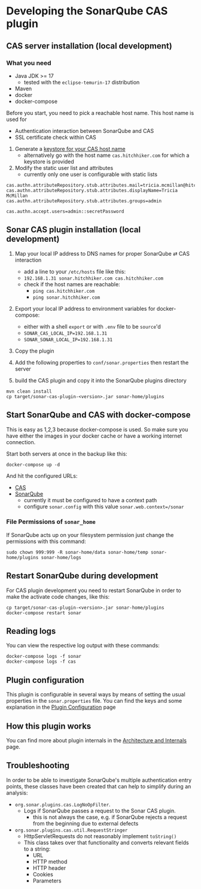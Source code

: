 # Developing the SonarQube CAS plugin

## CAS server installation (local development)

### What you need

- Java JDK >= 17
  - tested with the `eclipse-temurin-17` distribution
- Maven
- docker
- docker-compose

Before you start, you need to pick a reachable host name. This host name is used for
- Authentication interaction between SonarQube and CAS
- SSL certificate check within CAS  

1. Generate a [keystore for your CAS host name](../docker/README.md) 
   - alternatively go with the host name `cas.hitchhiker.com` for which a keystore is provided
1. Modify the static user list and attributes
   - currently only one user is configurable with static lists

```properties
cas.authn.attributeRepository.stub.attributes.mail=tricia.mcmillan@hitchhiker.com
cas.authn.attributeRepository.stub.attributes.displayName=Tricia McMillan
cas.authn.attributeRepository.stub.attributes.groups=admin

cas.authn.accept.users=admin::secretPassword
``` 

## Sonar CAS plugin installation (local development)

1. Map your local IP address to DNS names for proper SonarQube ⇄ CAS interaction
   - add a line to your `/etc/hosts` file like this:
   - `192.168.1.31 sonar.hitchhiker.com cas.hitchhiker.com`
   - check if the host names are reachable:
     - `ping cas.hitchhiker.com`
     - `ping sonar.hitchhiker.com`

1. Export your local IP address to environment variables for docker-compose:
   - either with a shell `export` or with `.env` file to be `source`'d
   - `SONAR_CAS_LOCAL_IP=192.168.1.31`
   - `SONAR_SONAR_LOCAL_IP=192.168.1.31`
1. Copy the plugin
1. Add the following properties to `conf/sonar.properties` then restart the server
1. build the CAS plugin and copy it into the SonarQube plugins directory

```
mvn clean install
cp target/sonar-cas-plugin-<version>.jar sonar-home/plugins
```

## Start SonarQube and CAS with docker-compose

This is easy as 1,2,3 because docker-compose is used. So make sure you have either the images in your docker cache or have a working internet connection.

Start both servers at once in the backup like this:

``` 
docker-compose up -d
```

And hit the configured URLs: 

- [CAS](http://cas.hitchhiker.com:9000/cas)
- [SonarQube](http://sonar.hitchhiker.com:9000/sonar)
  - currently it must be configured to have a context path
  - configure `sonar.config` with this value `sonar.web.context=/sonar`


### File Permissions of `sonar_home`

If SonarQube acts up on your filesystem permission just change the permissions with this command: 

```
sudo chown 999:999 -R sonar-home/data sonar-home/temp sonar-home/plugins sonar-home/logs
``` 

## Restart SonarQube during development

For CAS plugin development you need to restart SonarQube in order to make the activate code changes, like this:

```
cp target/sonar-cas-plugin-<version>.jar sonar-home/plugins
docker-compose restart sonar
```

## Reading logs

You can view the respective log output with these commands:
```
docker-compose logs -f sonar
docker-compose logs -f cas
```

## Plugin configuration

This plugin is configurable in several ways by means of setting the usual properties in the `sonar.properties` file. You
can find the keys and some explanation in the [Plugin Configuration](pluginConfiguration.md) page

## How this plugin works

You can find more about plugin internals in the [Architecture and Internals](architecture.md) page.

## Troubleshooting

In order to be able to investigate SonarQube's multiple authentication entry points, these classes have been created
that can help to simplify during an analysis:

- `org.sonar.plugins.cas.LogNoOpFilter`.
   - Logs if SonarQube passes a request to the Sonar CAS plugin.
      - this is not always the case, e.g. if SonarQube rejects a request from the beginning due to external defects
- `org.sonar.plugins.cas.util.RequestStringer`
   - HttpServletRequests do not reasonably implement `toString()`
   - This class takes over that functionality and converts relevant fields to a string:
      - URL
      - HTTP method
      - HTTP header
      - Cookies
      - Parameters
